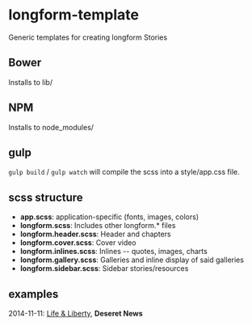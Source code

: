 longform-template
=================

Generic templates for creating longform Stories

## Bower

Installs to lib/

## NPM

Installs to node_modules/

## gulp

`gulp build` / `gulp watch` will compile the scss into a style/app.css file.

## scss structure

+ **app.scss**: application-specific (fonts, images, colors)
+ **longform.scss**: Includes other longform.* files
+ **longform.header.scss**: Header and chapters
+ **longform.cover.scss**: Cover video
+ **longform.inlines.scss**: Inlines -- quotes, images, charts
+ **longform.gallery.scss**: Galleries and inline display of said galleries
+ **longform.sidebar.scss**: Sidebar stories/resources

## examples

2014-11-11: [Life & Liberty](http://www.deseretnews.com/interactive/2014/life-liberty/), **Deseret News**
